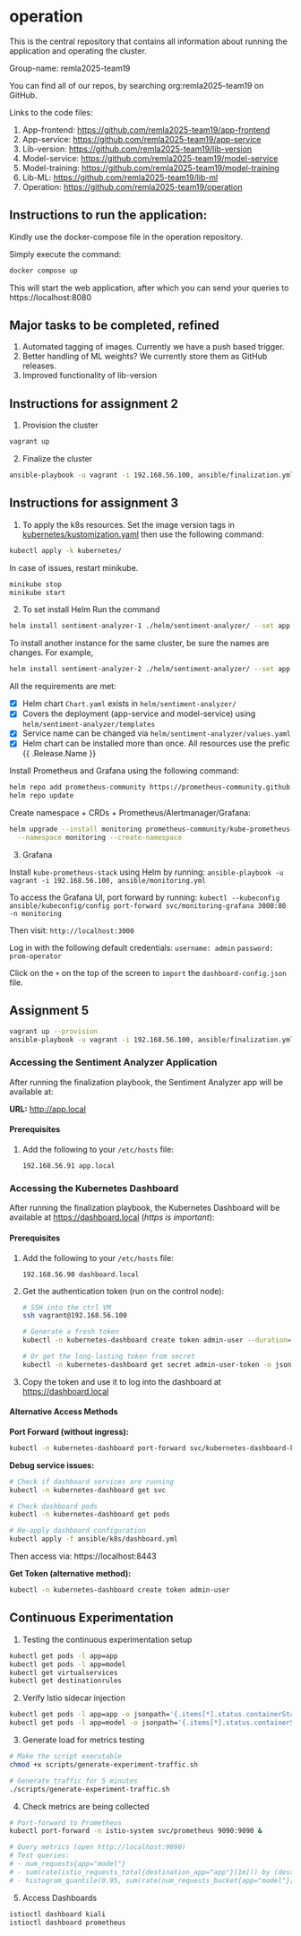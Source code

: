 # operation

This is the central repository that contains all information about running the application and operating the cluster.

Group-name: remla2025-team19

You can find all of our repos, by searching org:remla2025-team19 on GitHub.

Links to the code files:

1. App-frontend: https://github.com/remla2025-team19/app-frontend
2. App-service: https://github.com/remla2025-team19/app-service
3. Lib-version: https://github.com/remla2025-team19/lib-version
4. Model-service: https://github.com/remla2025-team19/model-service
5. Model-training: https://github.com/remla2025-team19/model-training
6. Lib-ML: https://github.com/remla2025-team19/lib-ml
7. Operation: https://github.com/remla2025-team19/operation

## Instructions to run the application:

Kindly use the docker-compose file in the operation repository.

Simply execute the command:

```bash
docker compose up
```

This will start the web application, after which you can send your queries to https://localhost:8080

## Major tasks to be completed, refined

1. Automated tagging of images. Currently we have a push based trigger.
2. Better handling of ML weights? We currently store them as GitHub releases.
3. Improved functionality of lib-version

## Instructions for assignment 2

1. Provision the cluster

```bash
vagrant up
```

2. Finalize the cluster

```bash
ansible-playbook -u vagrant -i 192.168.56.100, ansible/finalization.yml
```

## Instructions for assignment 3

1. To apply the k8s resources. Set the image version tags in [kubernetes/kustomization.yaml](./kubernetes/kustomization.yaml) then use the following command:

```bash
kubectl apply -k kubernetes/
```

In case of issues, restart minikube.

```bash
minikube stop
minikube start
```

2. To set install Helm
   Run the command

```bash
helm install sentiment-analyzer-1 ./helm/sentiment-analyzer/ --set app.ingress.host=app1.local
```

To install another instance for the same cluster, be sure the names are changes. For example,

```bash
helm install sentiment-analyzer-2 ./helm/sentiment-analyzer/ --set app.ingress.host=app2.local --set model.service.port=5002
```

All the requirements are met:

-   [x] Helm chart `Chart.yaml` exists in `helm/sentiment-analyzer/`
-   [x] Covers the deployment (app-service and model-service) using `helm/sentiment-analyzer/templates`
-   [x] Service name can be changed via `helm/sentiment-analyzer/values.yaml`
-   [x] Helm chart can be installed more than once. All resources use the prefic {{ .Release.Name }}

Install Prometheus and Grafana using the following command:

```bash
helm repo add prometheus-community https://prometheus-community.github.io/helm-charts
helm repo update
```

Create namespace + CRDs + Prometheus/Alertmanager/Grafana:

```bash
helm upgrade --install monitoring prometheus-community/kube-prometheus-stack \
  --namespace monitoring --create-namespace
```
3. Grafana 

Install ```kube-prometheus-stack``` using Helm by running:
``` ansible-playbook -u vagrant -i 192.168.56.100, ansible/monitoring.yml ```

To access the Grafana UI, port forward by running:
``` kubectl --kubeconfig ansible/kubeconfig/config port-forward svc/monitoring-grafana 3000:80 -n monitoring ```

Then visit:
```http://localhost:3000```

Log in with the following default credentials:
```username: admin```
```password: prom-operator```

Click on the ```+``` on the top of the screen to ```import``` the ```dashboard-config.json``` file.




## Assignment 5

```bash
vagrant up --provision
ansible-playbook -u vagrant -i 192.168.56.100, ansible/finalization.yml -e "gsc_json=[enter-the-secret-json-base64-encoding]"
```

### Accessing the Sentiment Analyzer Application

After running the finalization playbook, the Sentiment Analyzer app will be available at:

**URL:** http://app.local

#### Prerequisites

1. Add the following to your `/etc/hosts` file:

    ```
    192.168.56.91 app.local
    ```

### Accessing the Kubernetes Dashboard

After running the finalization playbook, the Kubernetes Dashboard will be available at https://dashboard.local (_https is important_):

#### Prerequisites

1. Add the following to your `/etc/hosts` file:

    ```
    192.168.56.90 dashboard.local
    ```

2. Get the authentication token (run on the control node):

    ```bash
    # SSH into the ctrl VM
    ssh vagrant@192.168.56.100

    # Generate a fresh token
    kubectl -n kubernetes-dashboard create token admin-user --duration=8760h

    # Or get the long-lasting token from secret
    kubectl -n kubernetes-dashboard get secret admin-user-token -o jsonpath='{.data.token}' | base64 -d
    ```

3. Copy the token and use it to log into the dashboard at https://dashboard.local

#### Alternative Access Methods

**Port Forward (without ingress):**

```bash
kubectl -n kubernetes-dashboard port-forward svc/kubernetes-dashboard-kong-proxy 8443:443
```

**Debug service issues:**

```bash
# Check if dashboard services are running
kubectl -n kubernetes-dashboard get svc

# Check dashboard pods
kubectl -n kubernetes-dashboard get pods

# Re-apply dashboard configuration
kubectl apply -f ansible/k8s/dashboard.yml
```

Then access via: https://localhost:8443

**Get Token (alternative method):**

```bash
kubectl -n kubernetes-dashboard create token admin-user
```
## Continuous Experimentation
1. Testing the continuous experimentation setup
```bash
kubectl get pods -l app=app
kubectl get pods -l app=model
kubectl get virtualservices
kubectl get destinationrules

```

2. Verify Istio sidecar injection
```bash
kubectl get pods -l app=app -o jsonpath='{.items[*].status.containerStatuses[*].name}'
kubectl get pods -l app=model -o jsonpath='{.items[*].status.containerStatuses[*].name}'

```

3. Generate load for metrics testing
```bash
# Make the script executable
chmod +x scripts/generate-experiment-traffic.sh

# Generate traffic for 5 minutes
./scripts/generate-experiment-traffic.sh
```

4. Check metrics are being collected
```bash
# Port-forward to Prometheus
kubectl port-forward -n istio-system svc/prometheus 9090:9090 &

# Query metrics (open http://localhost:9090)
# Test queries:
# - num_requests{app="model"}
# - sum(rate(istio_requests_total{destination_app="app"}[1m])) by (destination_version)
# - histogram_quantile(0.95, sum(rate(num_requests_bucket{app="model"}[5m])) by (le, version))

```

5. Access Dashboards
```bash
istioctl dashboard kiali
istioctl dashboard prometheus
```